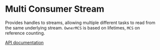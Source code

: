 # Multi Consumer Stream
Provides handles to streams, allowing multiple different tasks to read from the same underlying stream. `OwnerMCS` is based on lifetimes, `MCS` on reference counting.

[API documentation](https://docs.rs/multi-consumer-stream)